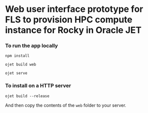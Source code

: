 # Web user interface prototype for FLS to provision HPC compute instance for Rocky in Oracle JET

### To run the app locally

`npm install`

`ojet build web`

`ojet serve`

### To install on a HTTP server

`ojet build --release`

And then copy the contents of the `web` folder to your server.
